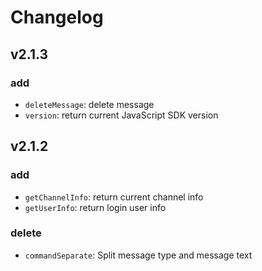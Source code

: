 Changelog
=========

## v2.1.3  
   
### add  

 * `deleteMessage`: delete message   
 * `version`: return current JavaScript SDK version   
   


## v2.1.2   

### add  

 * `getChannelInfo`: return current channel info   
 * `getUserInfo`: return login user info   
 

### delete  

 * `commandSeparate`: Split message type and message text    

